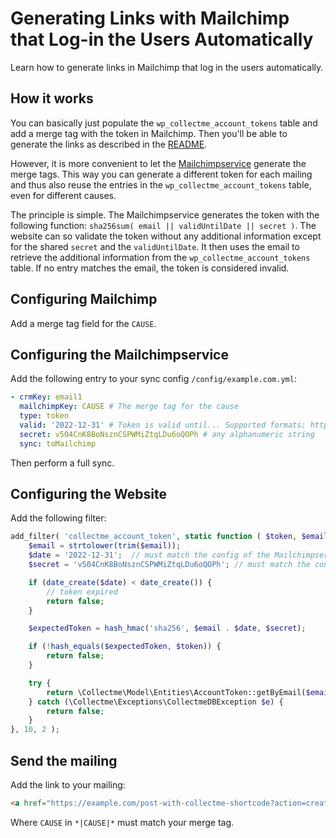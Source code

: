 # Generating Links with Mailchimp that Log-in the Users Automatically

Learn how to generate links in Mailchimp that log in the users automatically.

## How it works

You can basically just populate the `wp_collectme_account_tokens` table and add a merge tag with the token in Mailchimp. 
Then you'll be able to generate the links as described in the [README](/README.md). 

However, it is more convenient to let the [Mailchimpservice](https://github.com/grueneschweiz/mailchimpservice) generate 
the merge tags. This way you can generate a different token for each mailing and thus also reuse the entries in the
`wp_collectme_account_tokens` table, even for different causes.

The principle is simple. The Mailchimpservice generates the token with the following function:
`sha256sum( email || validUntilDate || secret )`. The website can so validate the token without any additional
information except for the shared `secret` and the `validUntilDate`. It then uses the email to retrieve the additional
information from the `wp_collectme_account_tokens` table. If no entry matches the email, the token is considered 
invalid.

## Configuring Mailchimp

Add a merge tag field for the `CAUSE`.

## Configuring the Mailchimpservice

Add the following entry to your sync config `/config/example.com.yml`:

```yaml
- crmKey: email1
  mailchimpKey: CAUSE # The merge tag for the cause
  type: token
  valid: '2022-12-31' # Token is valid until... Supported formats: https://www.php.net/manual/en/datetime.formats.php
  secret: v504CnK8BoNsznCSPWMiZtqLDu6oQOPh # any alphanumeric string
  sync: toMailchimp
```

Then perform a full sync.

## Configuring the Website

Add the following filter:

```php
add_filter( 'collectme_account_token', static function ( $token, $email ) {
    $email = strtolower(trim($email));
    $date = '2022-12-31';  // must match the config of the Mailchimpservice
    $secret = 'v504CnK8BoNsznCSPWMiZtqLDu6oQOPh'; // must match the config of the Mailchimpservice

    if (date_create($date) < date_create()) {
        // token expired
        return false;
    }

    $expectedToken = hash_hmac('sha256', $email . $date, $secret);

    if (!hash_equals($expectedToken, $token)) {
        return false;
    }

    try {
        return \Collectme\Model\Entities\AccountToken::getByEmail($email)->token;
    } catch (\Collectme\Exceptions\CollectmeDBException $e) {
        return false;
    }
}, 10, 2 );
```

## Send the mailing

Add the link to your mailing:

```html
<a href="https://example.com/post-with-collectme-shortcode?action=create&email=*|EMAIL|*&token=*|CAUSE|*">Log-in</a>
```

Where `CAUSE` in `*|CAUSE|*` must match your merge tag.